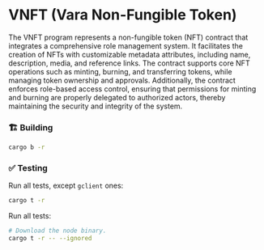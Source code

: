 # VNFT (Vara Non-Fungible Token)

The VNFT program represents a non-fungible token (NFT) contract that integrates a comprehensive role management system. It facilitates the creation of NFTs with customizable metadata attributes, including name, description, media, and reference links. The contract supports core NFT operations such as minting, burning, and transferring tokens, while managing token ownership and approvals. Additionally, the contract enforces role-based access control, ensuring that permissions for minting and burning are properly delegated to authorized actors, thereby maintaining the security and integrity of the system.

### 🏗️ Building

```sh
cargo b -r 
```

### ✅ Testing

Run all tests, except `gclient` ones:
```sh
cargo t -r 
```

Run all tests:
```sh
# Download the node binary.
cargo t -r -- --ignored
```

